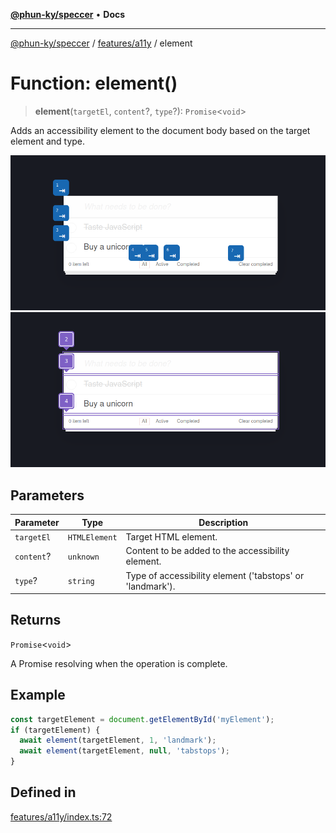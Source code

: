 [**@phun-ky/speccer**](../../../README.md) • **Docs**

***

[@phun-ky/speccer](../../../README.md) / [features/a11y](../README.md) / element

# Function: element()

> **element**(`targetEl`, `content`?, `type`?): `Promise`\<`void`\>

Adds an accessibility element to the document body based on the target element and type.

![Screenshot of speccer a11y tab stops in use](https://github.com/phun-ky/speccer/blob/main/public/a11y-tabstop.png?raw=true)
![Screenshot of speccer a11y landmark in use](https://github.com/phun-ky/speccer/blob/main/public/a11y-landmark.png?raw=true)

## Parameters

| Parameter | Type | Description |
| ------ | ------ | ------ |
| `targetEl` | `HTMLElement` | Target HTML element. |
| `content`? | `unknown` | Content to be added to the accessibility element. |
| `type`? | `string` | Type of accessibility element ('tabstops' or 'landmark'). |

## Returns

`Promise`\<`void`\>

A Promise resolving when the operation is complete.

## Example

```ts
const targetElement = document.getElementById('myElement');
if (targetElement) {
  await element(targetElement, 1, 'landmark');
  await element(targetElement, null, 'tabstops');
}
```

## Defined in

[features/a11y/index.ts:72](https://github.com/phun-ky/speccer/blob/main/src/features/a11y/index.ts#L72)
